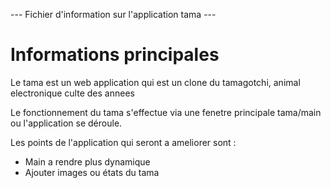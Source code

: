 --- Fichier d'information sur l'application tama ---

<h1>Informations principales </h1>

Le tama est un web application qui est un clone du tamagotchi, animal electronique culte des annees

Le fonctionnement du tama s'effectue via une fenetre principale tama/main ou l'application se
déroule.

Les points de l'application qui seront a ameliorer sont :

<ul>
    <li>Main a rendre plus dynamique </li>
    <li>Ajouter images ou états du tama </li>
</ul>
